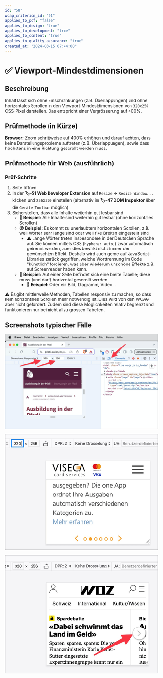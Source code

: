 ```yaml
---
id: "58"
wcag_criterion_id: "91"
applies_to_pdf: "false"
applies_to_design: "true"
applies_to_development: "true"
applies_to_content: "true"
applies_to_quality_assurance: "true"
created_at: "2024-03-15 07:44:00"
---
```


# ✅ Viewport-Mindestdimensionen

## Beschreibung

Inhalt lässt sich ohne Einschränkungen (z.B. Überlappungen) und ohne horizontales Scrollen in den Viewport-Mindestdimensionen von `320x256` CSS-Pixel darstellen. Das entspricht einer Vergrösserung auf 400%.

## Prüfmethode (in Kürze)

**Browser:** Zoom schrittweise auf 400% erhöhen und darauf achten, dass keine Darstellungsprobleme auftreten (z.B. Überlappungen), sowie dass höchstens in eine Richtung gescrollt werden muss.

## Prüfmethode für Web (ausführlich)

### Prüf-Schritte

1. Seite öffnen
1. In der **🏷️-51 Web Developer Extension** auf `Resize` → `Resize Window...` klicken und `256`x`320` einstellen (alternativ im **🏷️-47 DOM Inspektor** über die `Geräte Toolbar` möglich)
1. Sicherstellen, dass alle Inhalte weiterhin gut lesbar sind
    - **🙂 Beispiel:** Alle Inhalte sind weiterhin gut lesbar (ohne horizontales Scrollen)
    - **😡 Beispiel:** Es kommt zu unerlaubtem horizontalen Scrollen, z.B. weil Wörter sehr lange sind oder weil fixe Breiten eingestellt sind
        - ⚠️ Lange Wörter treten insbesondere in der Deutschen Sprache auf. Sie können mittels CSS (`hyphens: auto;`) zwar automatisch getrennt werden, aber dies bewirkt nicht immer den gewünschten Effekt. Deshalb wird auch gerne auf JavaScript-Libraries zurück gegriffen, welche Worttrennung im Code "künstlich" forcieren, was aber wiederum unschöne Effekte z.B. auf Screenreader haben kann.
    - **🙂 Beispiel:** Auf einer Seite befindet sich eine breite Tabelle; diese muss (und darf) horizontal gescrollt werden
        - **🙂 Beispiel:** Oder ein Bild, Diagramm, Video...

⚠️ Es gibt mittlerweile Methoden, Tabellen responsiv zu machen, so dass kein horizontales Scrollen mehr notwendig ist. Dies wird von den WCAG aber nicht gefordert. Zudem sind diese Möglichkeiten relativ begrenzt und funktionieren nur bei nicht allzu grossen Tabellen.

## Screenshots typischer Fälle

![Mindest-Dimension setzen im DOM-Inspektor](images/mindest-dimension-setzen-im-dom-inspektor.png)

![Ein Karussell muss man zwar links und rechts scrollen zum Wechseln der Folie, aber die Inhalte der Folie brechen wie gewünscht um. Alles okay!](images/ein-karussell-muss-man-zwar-links-und-rechts-scrollen-zum-wechseln-der-folie-aber-die-inhalte-der-folie-brechen-wie-gewnscht-um-alles-okay.png)

![Dito: die Auswahl eines Artikels scrollt horizontal, aber der Inhalt bricht um.](images/dito-die-auswahl-eines-artikels-scrollt-horizontal-aber-der-inhalt-bricht-um.png)